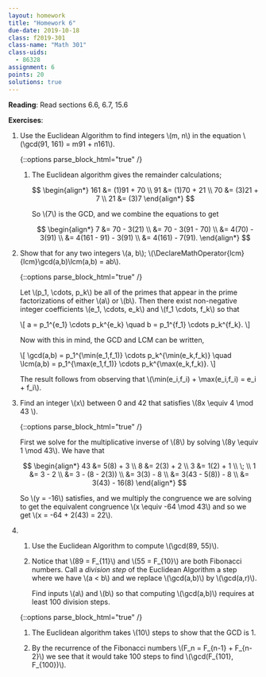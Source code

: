 ```yaml
---
layout: homework
title: "Homework 6"
due-date: 2019-10-18
class: f2019-301
class-name: "Math 301"
class-uids: 
  - 86328
assignment: 6
points: 20
solutions: true
---
```



**Reading**: 
Read sections 6.6, 6.7, 15.6

**Exercises**:

1.  Use the Euclidean Algorithm to find integers \\(m, n\\) in the equation \\(\gcd(91, 161) = m91 + n161\\).

    {::options parse_block_html="true" /}
    <div class="solution collapse">
    
    1.  The Euclidean algorithm gives the remainder calculations;
    
        $$
        \begin{align*}
        161 &= (1)91 + 70 \\
        91 &= (1)70 + 21 \\
        70 &= (3)21 + 7 \\
        21 &= (3)7
        \end{align*}
        $$
        
        So \\(7\\) is the GCD, and we combine the equations to get
        
        $$
        \begin{align*}
        7 &= 70 - 3(21) \\
        &= 70 - 3(91 - 70) \\
        &= 4(70) - 3(91) \\
        &= 4(161 - 91) - 3(91) \\
        &= 4(161) - 7(91).
        \end{align*}
        $$
    
    </div>

2.  Show that for any two integers \\(a, b\\); \\(\DeclareMathOperator{lcm}{lcm}\gcd(a,b)\lcm(a,b) = ab\\).

    {::options parse_block_html="true" /}
    <div class="solution collapse">
    
    Let \\(p_1, \cdots, p_k\\) be all of the primes that appear in the prime
    factorizations of either \\(a\\) or \\(b\\). Then there exist non-negative integer coefficients \\(e_1, \cdots, e_k\\) and \\(f_1 \cdots, f_k\\) so that 
    
    \\[ a = p_1^{e_1} \cdots p_k^{e_k} \quad b = p_1^{f_1} \cdots p_k^{f_k}. \\]
    
    Now with this in mind, the GCD and LCM can be written,
    
    \\[ \gcd(a,b) = p_1^{\min(e_1,f_1)} \cdots p_k^{\min(e_k,f_k)} \quad \lcm(a,b) = p_1^{\max(e_1,f_1)} \cdots p_k^{\max(e_k,f_k)}. \\]
    
    The result follows from observing that \\(\min(e_i,f_i) + \max(e_i,f_i) = e_i + f_i\\).
    
    </div>

3.  Find an integer \\(x\\) between 0 and 42 that satisfies \\(8x \equiv 4 \mod 43 \\).

    {::options parse_block_html="true" /}
    <div class="solution collapse">
    
    First we solve for the multiplicative inverse of \\(8\\) by solving \\(8y \equiv 1 \mod 43\\). We have that
    
    $$
    \begin{align*}
    43 &= 5(8) + 3 \\
    8 &= 2(3) + 2 \\
    3 &= 1(2) + 1 \\
    \; \\
    1 &= 3 - 2 \\
    &= 3 - (8 - 2(3)) \\
    &= 3(3) - 8 \\
    &= 3(43 - 5(8)) - 8 \\
    &= 3(43) - 16(8)
    \end{align*}
    $$
    
    So \\(y = -16\\) satisfies, and we multiply the congruence we are solving to get the equivalent congruence \\(x \equiv -64 \mod 43\\) and so we get \\(x = -64 + 2(43) = 22\\).
    
    </div>

4.  
    1.  Use the Euclidean Algorithm to compute \\(\gcd(89, 55)\\).
    
    2.  Notice that \\(89 = F_{11}\\) and \\(55 = F_{10}\\) are both Fibonacci
        numbers. Call a *division step* of the Euclidean Algorithm a step where
        we have \\(a < b\\) and we replace \\(\gcd(a,b)\\) by \\(\gcd(a,r)\\).
        
        Find inputs \\(a\\) and \\(b\\) so that computing \\(\gcd(a,b)\\)
        requires at least 100 division steps.
        
    {::options parse_block_html="true" /}
    <div class="solution collapse">
    
    1.  The Euclidean algorithm takes \\(10\\) steps to show that the GCD is 1.
    
    2.  By the recurrence of the Fibonacci numbers \\(F_n = F_{n-1} + F_{n-2}\\)
        we see that it would take 100 steps to find \\(\gcd(F_{101}, F_{100})\\).
    
    </div>
